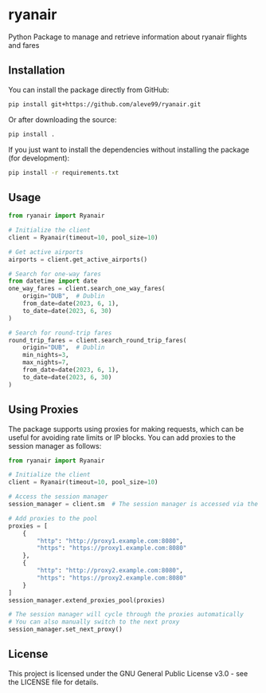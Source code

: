 # ryanair
Python Package to manage and retrieve information about ryanair flights and fares

## Installation

You can install the package directly from GitHub:

```bash
pip install git+https://github.com/aleve99/ryanair.git
```

Or after downloading the source:

```bash
pip install .
```

If you just want to install the dependencies without installing the package (for development):

```bash
pip install -r requirements.txt
```

## Usage

```python
from ryanair import Ryanair

# Initialize the client
client = Ryanair(timeout=10, pool_size=10)

# Get active airports
airports = client.get_active_airports()

# Search for one-way fares
from datetime import date
one_way_fares = client.search_one_way_fares(
    origin="DUB",  # Dublin
    from_date=date(2023, 6, 1),
    to_date=date(2023, 6, 30)
)

# Search for round-trip fares
round_trip_fares = client.search_round_trip_fares(
    origin="DUB",  # Dublin
    min_nights=3,
    max_nights=7,
    from_date=date(2023, 6, 1),
    to_date=date(2023, 6, 30)
)
```

## Using Proxies

The package supports using proxies for making requests, which can be useful for avoiding rate limits or IP blocks. You can add proxies to the session manager as follows:

```python
from ryanair import Ryanair

# Initialize the client
client = Ryanair(timeout=10, pool_size=10)

# Access the session manager
session_manager = client.sm  # The session manager is accessed via the 'sm' attribute

# Add proxies to the pool
proxies = [
    {
        "http": "http://proxy1.example.com:8080",
        "https": "https://proxy1.example.com:8080"
    },
    {
        "http": "http://proxy2.example.com:8080",
        "https": "https://proxy2.example.com:8080"
    }
]
session_manager.extend_proxies_pool(proxies)

# The session manager will cycle through the proxies automatically
# You can also manually switch to the next proxy
session_manager.set_next_proxy()
```

## License

This project is licensed under the GNU General Public License v3.0 - see the LICENSE file for details.
